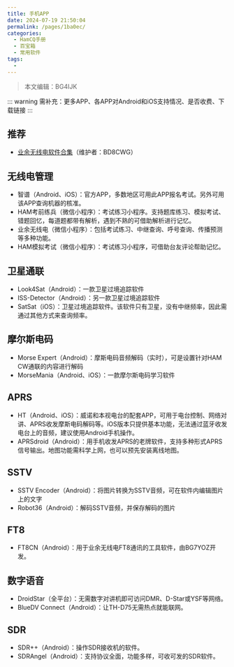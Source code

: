 ```yaml
---
title: 手机APP
date: 2024-07-19 21:50:04
permalink: /pages/1ba0ec/
categories:
  - HamCQ手册
  - 百宝箱
  - 常用软件
tags:
  - 
---
```

> 本文编辑：BG4IJK

::: warning
需补充：更多APP、各APP对Android和iOS支持情况、是否收费、下载链接
:::

## 推荐

* [业余无线电软件合集](https://s.seeku.site/#/m)（维护者：BD8CWG）

## 无线电管理

* 智谱（Android、iOS）：官方APP，多数地区可用此APP报名考试。另外可用该APP查询机器的核准。
* HAM考前练兵（微信小程序）：考试练习小程序。支持题库练习、模拟考试、错题回忆，每道题都带有解析，遇到不熟的可借助解析进行记忆。
* 业余无线电（微信小程序）：包括考试练习、中继查询、呼号查询、传播预测等多种功能。
* HAM模拟考试（微信小程序）：考试练习小程序，可借助台友评论帮助记忆。

## 卫星通联

* Look4Sat（Android）：一款卫星过境追踪软件
* ISS-Detector（Android）：另一款卫星过境追踪软件
* SatSat（iOS）：卫星过境追踪软件。该软件只有卫星，没有中继频率，因此需通过其他方式来查询频率。

## 摩尔斯电码

* Morse Expert（Android）：摩斯电码音频解码（实时），可是设置针对HAM CW通联的内容进行解码
* MorseMania（Android、iOS）：一款摩尔斯电码学习软件

## APRS

* HT（Android、iOS）：威诺和本视电台的配套APP，可用于电台控制、网络对讲、APRS收发摩斯电码解码等。iOS版本只提供基本功能，无法通过蓝牙收发电台上的音频，建议使用Android手机操作。
* APRSdroid（Android）：用手机收发APRS的老牌软件，支持多种形式APRS信号输出。地图功能需科学上网，也可以预先安装离线地图。

## SSTV

* SSTV Encoder（Android）：将图片转换为SSTV音频，可在软件内编辑图片上的文字
* Robot36（Android）：解码SSTV音频，并保存解码的图片

## FT8

* FT8CN（Android）：用于业余无线电FT8通讯的工具软件，由BG7YOZ开发。

## 数字语音

* DroidStar（全平台）：无需数字对讲机即可访问DMR、D-Star或YSF等网络。
* BlueDV Connect（Android）：让TH-D75无需热点就能联网。

## SDR

* SDR++（Android）：操作SDR接收机的软件。
* SDRAngel（Android）：支持协议全面，功能多样，可收可发的SDR软件。